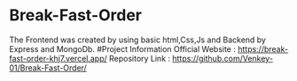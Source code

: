# Break-Fast-Order
The Frontend was created by using basic html,Css,Js and Backend by Express and MongoDb.
#Project Information
Official Website : https://break-fast-order-khj7.vercel.app/
Repository Link : https://github.com/Venkey-01/Break-Fast-Order/
